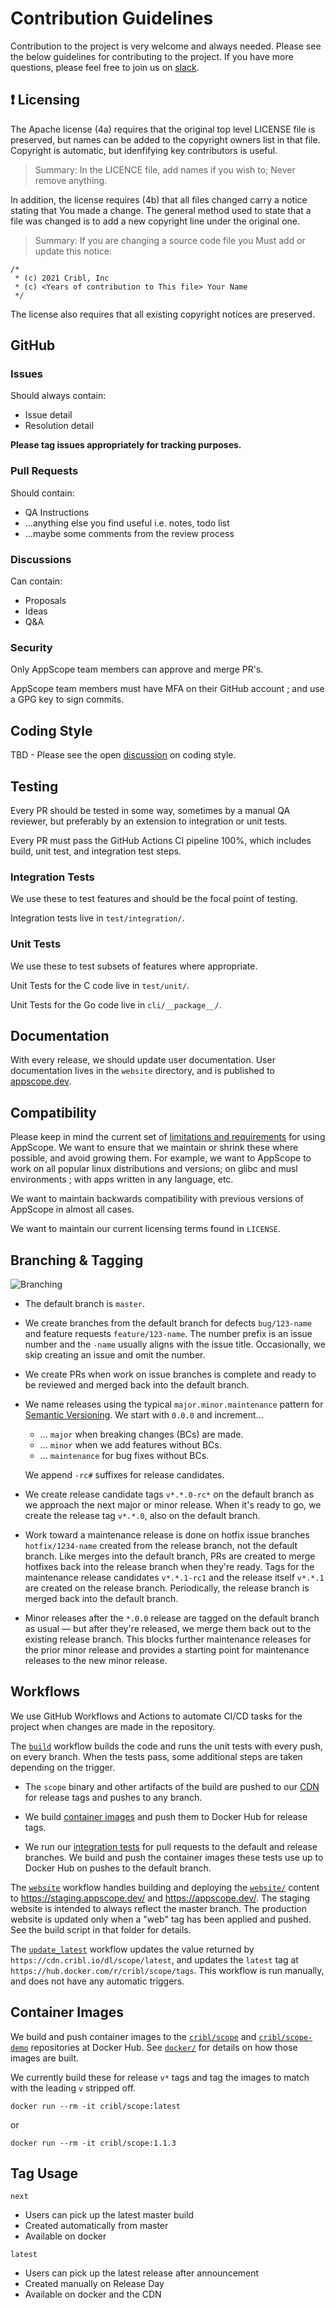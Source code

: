 # Contribution Guidelines

Contribution to the project is very welcome and always needed. Please see the below guidelines for contributing to the project. If you have more questions, please feel free to join us on [slack](https://cribl.io/community/#form).

## :exclamation: Licensing

The Apache license (4a) requires that the original top level LICENSE file is preserved, but names can be added to the copyright owners list in that file. Copyright is automatic, but idenfifying key contributors is useful.

> Summary: In the LICENCE file, add names if you wish to; Never remove anything.

In addition, the license requires (4b) that all files changed carry a notice stating that You made a change.  The general method used to state that a file was changed is to add a new copyright line under the original one. 

> Summary: If you are changing a source code file you Must add or update this notice:

```
/*
 * (c) 2021 Cribl, Inc
 * (c) <Years of contribution to This file> Your Name
 */
```

The license also requires that all existing copyright notices are preserved.

## GitHub

### Issues

Should always contain:
- Issue detail
- Resolution detail

__Please tag issues appropriately for tracking purposes.__

### Pull Requests

Should contain:
- QA Instructions 
- ...anything else you find useful i.e. notes, todo list
- ...maybe some comments from the review process

### Discussions

Can contain:
- Proposals
- Ideas
- Q&A

### Security

Only AppScope team members can approve and merge PR's.

AppScope team members must have MFA on their GitHub account ; and use a GPG key to sign commits. 

## Coding Style

TBD - Please see the open [discussion](https://github.com/criblio/appscope/discussions/1245) on coding style.

## Testing

Every PR should be tested in some way, sometimes by a manual QA reviewer, but preferably by an extension to integration or unit tests.

Every PR must pass the GitHub Actions CI pipeline 100%, which includes build, unit test, and integration test steps.

### Integration Tests

We use these to test features and should be the focal point of testing. 

Integration tests live in `test/integration/`.

### Unit Tests

We use these to test subsets of features where appropriate.

Unit Tests for the C code live in `test/unit/`.

Unit Tests for the Go code live in `cli/__package__/`.

## Documentation

With every release, we should update user documentation. User documentation lives in the `website` directory, and is published to [appscope.dev](https://appscope.dev).

## Compatibility

Please keep in mind the current set of [limitations and requirements](https://appscope.dev/docs/requirements) for using AppScope. We want to ensure that we maintain or shrink these where possible, and avoid growing them.
For example, we want to AppScope to work on all popular linux distributions and versions; on glibc and musl environments ; with apps written in any language, etc.

We want to maintain backwards compatibility with previous versions of AppScope in almost all cases.

We want to maintain our current licensing terms found in `LICENSE`.

## Branching & Tagging

![Branching](images/branching.png)

* The default branch is `master`.

* We create branches from the default branch for defects `bug/123-name` and
  feature requests `feature/123-name`. The number prefix is an issue number
  and the `-name` usually aligns with the issue title. Occasionally, we skip
  creating an issue and omit the number.

* We create PRs when work on issue branches is complete and ready to be
  reviewed and merged back into the default branch.

* We name releases using the typical `major.minor.maintenance` pattern for
  [Semantic Versioning](https://semver.org/). We start with `0.0.0` and
  increment...

  * ... `major` when breaking changes (BCs) are made.
  * ... `minor` when we add features without BCs.
  * ... `maintenance` for bug fixes without BCs.

  We append `-rc#` suffixes for release candidates.

* We create release candidate tags `v*.*.0-rc*` on the default branch as we
  approach the next major or minor release. When it's ready to go, we create
  the release tag `v*.*.0`, also on the default branch.

* Work toward a maintenance release is done on hotfix issue branches
  `hotfix/1234-name` created from the release branch, not the default branch.
  Like merges into the default branch, PRs are created to merge hotfixes back
  into the release branch when they're ready. Tags for the maintenance release
  candidates `v*.*.1-rc1` and the release itself `v*.*.1` are created on the
  release branch. Periodically, the release branch is merged back into the default branch.

* Minor releases after the `*.0.0` release are tagged on the default branch
  as usual — but after they're released, we merge them back out to the
  existing release branch. This blocks further maintenance releases for the
  prior minor release and provides a starting point for maintenance releases
  to the new minor release.

## Workflows

We use GitHub Workflows and Actions to automate CI/CD tasks for the project
when changes are made in the repository.

The [`build`](../.github/workflows/build.yml) workflow builds the code and runs
the unit tests with every push, on every branch. When the tests pass, some
additional steps are taken depending on the trigger.

* The `scope` binary and other artifacts of the build are pushed to our
  [CDN](#cdn) for release tags and pushes to any branch.

* We build [container images](#container-images) and push them to Docker Hub
  for release tags.

* We run our [integration tests](../test/integration/) for pull requests to
  the default and release branches. We build and push the container images
  these tests use up to Docker Hub on pushes to the default branch.

The [`website`](../.github/workflows/website.yml) workflow handles building and
deploying the [`website/`](../website/) content to <https://staging.appscope.dev/>
and <https://appscope.dev/>. The staging website is intended to always reflect
the master branch. The production website is updated only when a "web" tag
has been applied and pushed. See the build script in that folder for details.

The [`update_latest`](../.github/workflows/update_latest.yml) workflow updates
the value returned by `https://cdn.cribl.io/dl/scope/latest`, and updates
the `latest` tag at `https://hub.docker.com/r/cribl/scope/tags`. This workflow
is run manually, and does not have any automatic triggers.

## Container Images

We build and push container images to the
[`cribl/scope`](https://hub.docker.com/r/cribl/scope) and
[`cribl/scope-demo`](https://hub.docker.com/r/cribl/scope-demo)
repositories at Docker Hub. See [`docker/`](../docker/) for details on how
those images are built.

We currently build these for release `v*` tags and tag the images to match with
the leading `v` stripped off.

```text
docker run --rm -it cribl/scope:latest
```
or
```text
docker run --rm -it cribl/scope:1.1.3
```

## Tag Usage

`next`
- Users can pick up the latest master build
- Created automatically from master
- Available on docker

`latest`
- Users can pick up the latest release after announcement
- Created manually on Release Day
- Available on docker and the CDN

